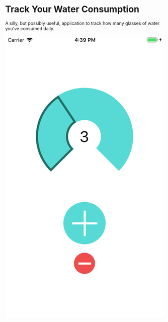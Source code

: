 # Track Your Water Consumption
A silly, but possibly useful, application to track how many glasses of water
you've consumed daily.

![Screen](https://raw.githubusercontent.com/oshea00/WaterTracker-IOS/master/screen.png)

